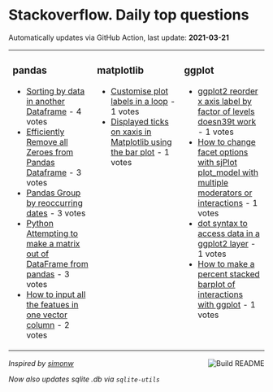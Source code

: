 # Stackoverflow. Daily top questions 

Automatically updates via GitHub Action, last update: **<!-- date starts -->2021-03-21<!-- date ends -->**


<table><tr><td valign="top" width="33%">

### pandas
<!-- pandas starts -->
* [Sorting by data in another Dataframe](https://stackoverflow.com/questions/66734396/sorting-by-data-in-another-dataframe) - 4 votes
* [Efficiently Remove all Zeroes from Pandas Dataframe](https://stackoverflow.com/questions/66733075/efficiently-remove-all-zeroes-from-pandas-dataframe) - 3 votes
* [Pandas Group by reoccurring dates](https://stackoverflow.com/questions/66732543/pandas-group-by-reoccurring-dates) - 3 votes
* [Python Attempting to make a matrix out of DataFrame from pandas](https://stackoverflow.com/questions/66728398/python-attempting-to-make-a-matrix-out-of-dataframe-from-pandas) - 3 votes
* [How to input all the featues in one vector column](https://stackoverflow.com/questions/66732622/how-to-input-all-the-featues-in-one-vector-column) - 2 votes
<!-- pandas ends -->
</td><td valign="top" width="34%">


### matplotlib
<!-- matplotlib starts -->
* [Customise plot labels in a loop](https://stackoverflow.com/questions/66729481/customise-plot-labels-in-a-loop) - 1 votes
* [Displayed ticks on xaxis in Matplotlib using the bar plot](https://stackoverflow.com/questions/66733490/displayed-ticks-on-x-axis-in-matplotlib-using-the-bar-plot) - 1 votes
<!-- matplotlib ends -->
</td><td valign="top" width="34%">


### ggplot
<!-- ggplot2 starts -->
* [ggplot2 reorder x axis label by factor of levels doesn39t work](https://stackoverflow.com/questions/66733003/ggplot2-reorder-x-axis-label-by-factor-of-levels-doesnt-work) - 1 votes
* [How to change facet options with sjPlot plot_model with multiple moderators or interactions](https://stackoverflow.com/questions/66729297/how-to-change-facet-options-with-sjplot-plot-model-with-multiple-moderators-or-i) - 1 votes
* [dot syntax to access data in a ggplot2 layer](https://stackoverflow.com/questions/66736947/dot-syntax-to-access-data-in-a-ggplot2-layer) - 1 votes
* [How to make a percent stacked barplot of interactions with ggplot](https://stackoverflow.com/questions/66736582/how-to-make-a-percent-stacked-barplot-of-interactions-with-ggplot) - 1 votes
<!-- ggplot2 ends -->
</td></tr></table>

<a href="https://github.com/hp0404/hp0404/actions"><img src="https://github.com/hp0404/hp0404/workflows/Build%20README/badge.svg" align="right" alt="Build README"></a> <p>*Inspired by  [simonw](https://github.com/simonw/simonw)*</p> <p> *Now also updates sqlite .db via `sqlite-utils`* </p>

